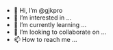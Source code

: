 - 👋 Hi, I’m @gjkpro
- 👀 I’m interested in ...
- 🌱 I’m currently learning ...
- 💞️ I’m looking to collaborate on ...
- 📫 How to reach me ...

<!---
gjkpro/gjkpro is a ✨ special ✨ repository because its `README.md` (this file) appears on your GitHub profile.
You can click the Preview link to take a look at 
hi my dot the py at is my dot all so ya my dot no how to say my is one dot the English my so lol :)
ok in this i love all of Good luck the yous bye
